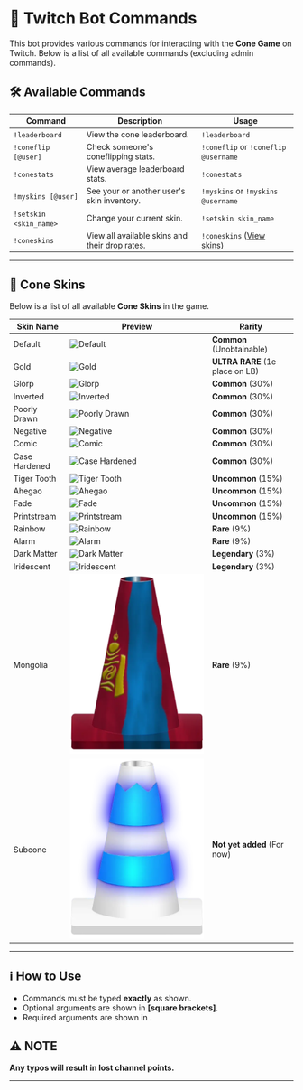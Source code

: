# 📜 Twitch Bot Commands
This bot provides various commands for interacting with the **Cone Game** on Twitch. Below is a list of all available commands (excluding admin commands).

## 🛠 Available Commands

| **Command**       | **Description**                                             | **Usage**                         |
|------------------|---------------------------------------------------------|----------------------------------|
| `!leaderboard`   | View the cone leaderboard.                              | `!leaderboard`                   |
| `!coneflip [@user]` | Check someone's coneflipping stats.              | `!coneflip` or `!coneflip @username` |
| `!conestats`     | View average leaderboard stats.                         | `!conestats`                      |
| `!myskins [@user]` | See your or another user's skin inventory.            | `!myskins` or `!myskins @username` |
| `!setskin <skin_name>` | Change your current skin.                           | `!setskin skin_name`               |
| `!coneskins`     | View all available skins and their drop rates.         | `!coneskins` ([View skins](https://imgur.com/a/ZonAHhK)) |

---

## 🎨 Cone Skins

Below is a list of all available **Cone Skins** in the game.

| **Skin Name**  | **Preview** | **Rarity** |
|---------------|------------|------------|
| Default | ![Default](public/skins/cone_default.png) | **Common** (Unobtainable) |
| Gold | ![Gold](public/skins/cone_gold.png) | **ULTRA RARE** (1e place on LB) |
| Glorp | ![Glorp](public/skins/cone_glorp.png) | **Common** (30%) |
| Inverted | ![Inverted](public/skins/cone_inverted.png) | **Common** (30%) |
| Poorly Drawn | ![Poorly Drawn](public/skins/cone_poorlydrawn.png) | **Common** (30%) |
| Negative | ![Negative](public/skins/cone_negative.png) | **Common** (30%) |
| Comic | ![Comic](public/skins/cone_comic.png) | **Common** (30%) |
| Case Hardened | ![Case Hardened](public/skins/cone_casehardened.png) | **Common** (30%) |
| Tiger Tooth | ![Tiger Tooth](public/skins/cone_tigertooth.png) | **Uncommon** (15%) |
| Ahegao | ![Ahegao](public/skins/cone_ahegao.png) | **Uncommon** (15%) |
| Fade | ![Fade](public/skins/cone_fade.png) | **Uncommon** (15%) |
| Printstream | ![Printstream](public/skins/cone_printstream.png) | **Uncommon** (15%) |
| Rainbow | ![Rainbow](public/skins/cone_rainbow.webp) | **Rare** (9%) |
| Alarm | ![Alarm](public/skins/cone_alarm.webp) | **Rare** (9%) |
| Dark Matter | ![Dark Matter](public/skins/holo_darkmatter.jpg) | **Legendary** (3%) |
| Iridescent | ![Iridescent](public/skins/holo_iridescent.jpg) | **Legendary** (3%) |
| Mongolia | ![Mongolia](public/skins/cone_mongolia.webp) | **Rare** (9%) |
| Subcone | ![Subcone](public/skins/cone_sub.webp) | **Not yet added** (For now) |

---

## ℹ️ How to Use
- Commands must be typed **exactly** as shown.
- Optional arguments are shown in **[square brackets]**.
- Required arguments are shown in **<angle brackets>**.

## ⚠️ NOTE
**Any typos will result in lost channel points.**

---


